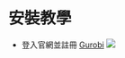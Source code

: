 # 安裝教學
* 登入官網並註冊
[Gurobi](https://www.gurobi.com/index)
![](https://github.com/wurmen/Gurobi-Python/blob/master/%E5%AE%89%E8%A3%9D%E4%B8%A6%E8%A8%BB%E5%86%8A.png)
